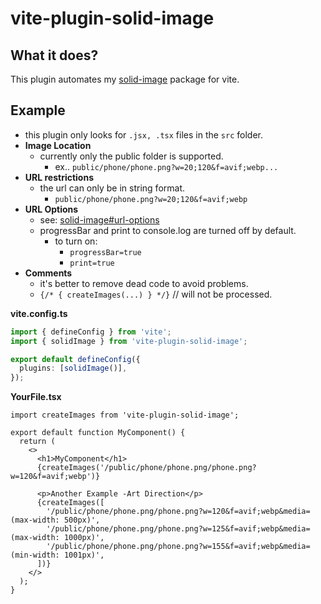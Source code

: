 # vite-plugin-solid-image

## What it does?

This plugin automates my [solid-image](https://www.npmjs.com/package/solid-image) package for vite.

## Example

- this plugin only looks for `.jsx, .tsx` files in the `src` folder.
- **Image Location**
  - currently only the public folder is supported.
    - ex.. `public/phone/phone.png?w=20;120&f=avif;webp...`
- **URL restrictions**
  - the url can only be in string format.
    - `public/phone/phone.png?w=20;120&f=avif;webp`
- **URL Options**
  - see: [solid-image#url-options](https://github.com/webmastersmith/solid-image#url-options)
  - progressBar and print to console.log are turned off by default.
    - to turn on:
      - `progressBar=true`
      - `print=true`
- **Comments**
  - it's better to remove dead code to avoid problems.
  - `{/* { createImages(...) } */}` // will not be processed.

**vite.config.ts**

```ts
import { defineConfig } from 'vite';
import { solidImage } from 'vite-plugin-solid-image';

export default defineConfig({
  plugins: [solidImage()],
});
```

**YourFile.tsx**

```tsx
import createImages from 'vite-plugin-solid-image';

export default function MyComponent() {
  return (
    <>
      <h1>MyComponent</h1>
      {createImages('/public/phone/phone.png/phone.png?w=120&f=avif;webp')}

      <p>Another Example -Art Direction</p>
      {createImages([
        '/public/phone/phone.png/phone.png?w=120&f=avif;webp&media=(max-width: 500px)',
        '/public/phone/phone.png/phone.png?w=125&f=avif;webp&media=(max-width: 1000px)',
        '/public/phone/phone.png/phone.png?w=155&f=avif;webp&media=(min-width: 1001px)',
      ])}
    </>
  );
}
```
